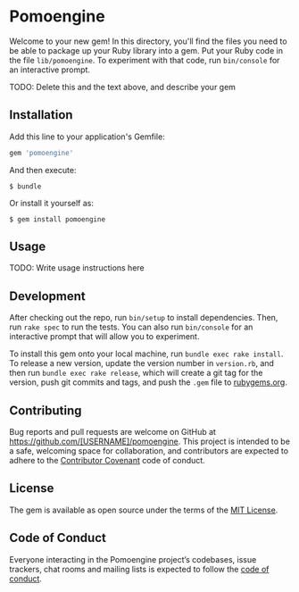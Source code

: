 # Pomoengine

Welcome to your new gem! In this directory, you'll find the files you need to be able to package up your Ruby library into a gem. Put your Ruby code in the file `lib/pomoengine`. To experiment with that code, run `bin/console` for an interactive prompt.

TODO: Delete this and the text above, and describe your gem

## Installation

Add this line to your application's Gemfile:

```ruby
gem 'pomoengine'
```

And then execute:

    $ bundle

Or install it yourself as:

    $ gem install pomoengine

## Usage

TODO: Write usage instructions here

## Development

After checking out the repo, run `bin/setup` to install dependencies. Then, run `rake spec` to run the tests. You can also run `bin/console` for an interactive prompt that will allow you to experiment.

To install this gem onto your local machine, run `bundle exec rake install`. To release a new version, update the version number in `version.rb`, and then run `bundle exec rake release`, which will create a git tag for the version, push git commits and tags, and push the `.gem` file to [rubygems.org](https://rubygems.org).

## Contributing

Bug reports and pull requests are welcome on GitHub at https://github.com/[USERNAME]/pomoengine. This project is intended to be a safe, welcoming space for collaboration, and contributors are expected to adhere to the [Contributor Covenant](http://contributor-covenant.org) code of conduct.

## License

The gem is available as open source under the terms of the [MIT License](https://opensource.org/licenses/MIT).

## Code of Conduct

Everyone interacting in the Pomoengine project’s codebases, issue trackers, chat rooms and mailing lists is expected to follow the [code of conduct](https://github.com/[USERNAME]/pomoengine/blob/master/CODE_OF_CONDUCT.md).
